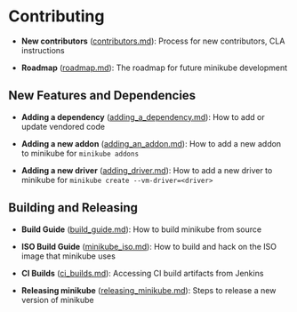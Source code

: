 # Contributing

* **New contributors** ([contributors.md](https://github.com/kubernetes/minikube/blob/master/CONTRIBUTING.md)): Process for new contributors, CLA instructions

* **Roadmap** ([roadmap.md](roadmap.md)): The roadmap for future minikube development

## New Features and Dependencies

* **Adding a dependency** ([adding_a_dependency.md](adding_a_dependency.md)): How to add or update vendored code

* **Adding a new addon** ([adding_an_addon.md](adding_an_addon.md)): How to add a new addon to minikube for `minikube addons`

* **Adding a new driver** ([adding_driver.md](adding_driver.md)): How to add a new driver to minikube for `minikube create --vm-driver=<driver>`

## Building and Releasing

* **Build Guide** ([build_guide.md](build_guide.md)): How to build minikube from source

* **ISO Build Guide** ([minikube_iso.md](minikube_iso.md)): How to build and hack on the ISO image that minikube uses

* **CI Builds** ([ci_builds.md](./ci_builds.md)): Accessing CI build artifacts from Jenkins

* **Releasing minikube** ([releasing_minikube.md](releasing_minikube.md)): Steps to release a new version of minikube

